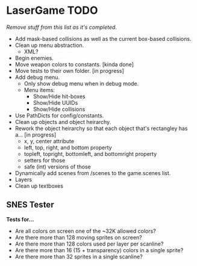 # LaserGame TODO

*Remove stuff from this list as it's completed.*

- Add mask-based collisions as well as the current box-based collisions.
- Clean up menu abstraction.
  - XML?
- Begin enemies.
- Move weapon colors to constants. [kinda done]
- Move tests to their own folder. [in progress]
- Add debug menu.
  - Only show debug menu when in debug mode.
  - Menu items:
    - Show/Hide hit-boxes
    - Show/Hide UUIDs
    - Show/Hide collisions
- Use PathDicts for config/constants.
- Clean up objects and object heirarchy.
- Rework the object heirarchy so that each object that's rectangley has a... [in progress]
  - x, y, center attribute
  - left, top, right, and bottom property
  - topleft, topright, bottomleft, and bottomright property
  - setters for those
  - safe (int) versions of those
- Dynamically add scenes from /scenes to the game.scenes list.
- Layers
- Clean up textboxes

## SNES Tester
**Tests for...**
- Are all colors on screen one of the ~32K allowed colors?
- Are there more than 128 moving sprites on screen?
- Are there more than 128 colors used per layer per scanline?
- Are there more than 16 (15 + transparency) colors in a single sprite?
- Are there more than 32 sprites in a single scanline?
